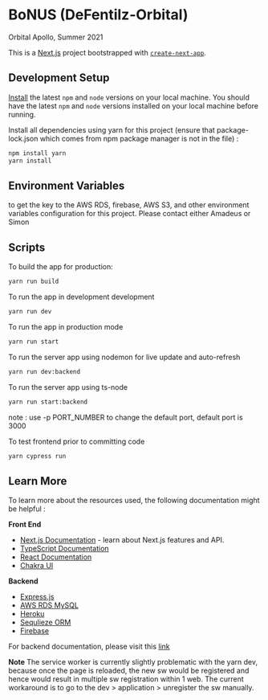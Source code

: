 # BoNUS (DeFentilz-Orbital)

Orbital Apollo, Summer 2021

This is a [Next.js](https://nextjs.org/) project bootstrapped with [`create-next-app`](https://github.com/vercel/next.js/tree/canary/packages/create-next-app).

## Development Setup

[Install](https://docs.npmjs.com/downloading-and-installing-node-js-and-npm) the latest `npm` and `node` versions on your local machine.
You should have the latest `npm` and `node` versions installed on your local machine before running.

Install all dependencies using yarn for this project (ensure that package-lock.json which comes from npm package manager is not in the file) :

```bash
npm install yarn
yarn install
```

## Environment Variables

to get the key to the AWS RDS, firebase, AWS S3, and other environment variables configuration for this project. Please contact either Amadeus or Simon

## Scripts

To build the app for production:

```bash
yarn run build
```

To run the app in development development

```bash
yarn run dev
```

To run the app in production mode

```bash
yarn run start
```

To run the server app using nodemon for live update and auto-refresh

```bash
yarn run dev:backend
```

To run the server app using ts-node

```bash
yarn run start:backend
```

note : use -p PORT_NUMBER to change the default port, default port is 3000

To test frontend prior to committing code

```bash
yarn cypress run
```

## Learn More

To learn more about the resources used, the following documentation might be helpful :

**Front End**

- [Next.js Documentation](https://nextjs.org/docs) - learn about Next.js features and API.
- [TypeScript Documentation](https://www.typescriptlang.org/docs/)
- [React Documentation](https://reactjs.org/docs)
- [Chakra UI](https://chakra-ui.com/)

**Backend**

- [Express.js](https://expressjs.com/)
- [AWS RDS MySQL](https://aws.amazon.com/rds/)
- [Heroku](https://heroku.com/)
- [Sequlieze ORM](https://sequelize.org/)
- [Firebase](https://firebase.google.com/docs/auth)

For backend documentation, please visit this [link](https://documenter.getpostman.com/view/7505668/TzeRqAGf)

**Note**
The service worker is currently slightly problematic with the yarn dev, because once the page is reloaded, the new sw would be registered and hence would result in multiple sw registration within 1 web. The current workaround is to go to the dev > application > unregister the sw manually.
